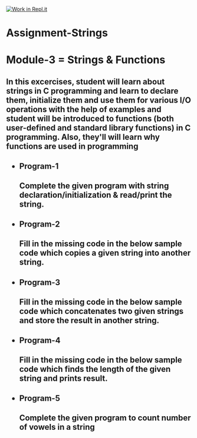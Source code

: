 [![Work in Repl.it](https://classroom.github.com/assets/work-in-replit-14baed9a392b3a25080506f3b7b6d57f295ec2978f6f33ec97e36a161684cbe9.svg)](https://classroom.github.com/online_ide?assignment_repo_id=4430502&assignment_repo_type=AssignmentRepo)
# Assignment-Strings
# <h1> Module-3 = Strings & Functions</h1>
  <h2>In this excercises, student will learn about strings in C programming and learn to declare them, initialize them and use them for various I/O operations with the help of examples and student will be introduced to functions (both user-defined and standard library functions) in C programming. Also, they'll will learn why functions are used in programming <h2>
<ul>
   <li> <h4>Program-1</h4></li>
  Complete the given program with string declaration/initialization & read/print the string.</br>
  <li> <h4>Program-2</h4></li>
  Fill in the missing code in the below sample code which copies a given string into another string. </br>
   <li> <h4>Program-3</h4></li>
  Fill in the missing code in the below sample code which concatenates two given strings and store the result in another string. </br>
   <li> <h4>Program-4</h4></li>
  Fill in the missing code in the below sample code which finds the length of the given string and prints result.  </br>
   <li> <h4>Program-5</h4></li>
  Complete the given program to count number of vowels in a string</br>
